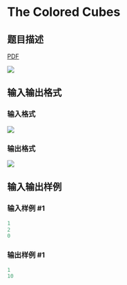 # The Colored Cubes

## 题目描述

[problemUrl]: https://uva.onlinejudge.org/index.php?option=com_onlinejudge&Itemid=8&category=19&page=show_problem&problem=1674

[PDF](https://uva.onlinejudge.org/external/107/p10733.pdf)

![](https://cdn.luogu.com.cn/upload/vjudge_pic/UVA10733/a56cb9f2e052f3010647e9e062d370338d37684e.png)

## 输入输出格式

### 输入格式

![](https://cdn.luogu.com.cn/upload/vjudge_pic/UVA10733/6f73c55a881bf00f7f00c38b9a44ea4492f31549.png)

### 输出格式

![](https://cdn.luogu.com.cn/upload/vjudge_pic/UVA10733/f9d9e1dc15ead6062080c5e172472f3765e8861a.png)

## 输入输出样例

### 输入样例 #1

```cpp
1
2
0
```


### 输出样例 #1

```cpp
1
10
```


